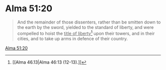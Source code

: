 # Alma 51:20

> And the remainder of those dissenters, rather than be smitten down to the earth by the sword, yielded to the standard of liberty, and were compelled to hoist the <u>title of liberty</u>[^a] upon their towers, and in their cities, and to take up arms in defence of their country.

[Alma 51:20](https://www.churchofjesuschrist.org/study/scriptures/bofm/alma/51?lang=eng&id=p20#p20)


[^a]: [[Alma 46.13|Alma 46:13 (12-13).]]
